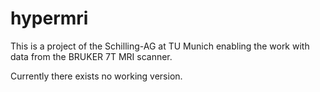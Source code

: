 # hypermri

This is a project of the Schilling-AG at TU Munich enabling the work with data
from the BRUKER 7T MRI scanner.


Currently there exists no working version.